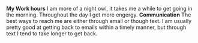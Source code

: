 **My Work hours**
I am more of a night owl, it takes me a while to get going in the morning. Throughout the day I get more engergy. 
**Communication**
The best ways to reach me are either through email or though text. I am usually pretty good at getting back to emails within a timely manner, but through text I tend to take longer to get back. 
